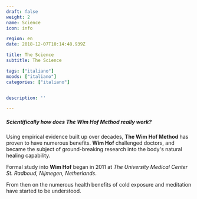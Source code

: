 ```yaml
---
draft: false
weight: 2
name: Science
icon: info

region: en
date: 2018-12-07T10:14:48.939Z

title: The Science
subtitle: The Science

tags: ["italiano"]
moods: ["italiano"]
categories: ["italiano"]


description: ''

---
```


##### Scientifically how does **The Wim Hof Method** really work?

Using empirical evidence built up over decades, **The Wim Hof Method** has proven to have numerous benefits. **Wim Hof** challenged doctors, and became the subject of ground-breaking research into the body's natural healing capability.

Formal study into **Wim Hof** began in 2011 at _The University Medical Center St. Radboud, Nijmegen, Netherlands_. 

From then on the numerous health benefits of cold exposure and meditation have started to be understood. 




